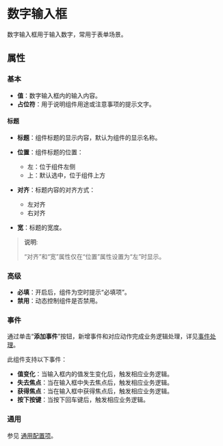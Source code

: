 # 数字输入框

数字输入框用于输入数字，常用于表单场景。

## 属性

### 基本

- **值**：数字输入框内的输入内容。
- **占位符**：用于说明组件用途或注意事项的提示文字。

#### 标题

- **标题**：组件标题的显示内容，默认为组件的显示名称。
- **位置**：组件标题的位置：
  - 左：位于组件左侧
  - 上：默认选中，位于组件上方

- **对齐**：标题内容的对齐方式：
  - 左对齐
  - 右对齐
- **宽**：标题的宽度。

> **说明**:
>
>“对齐”和“宽”属性仅在“位置”属性设置为“左”时显示。

### 高级

- **必填**：开启后，组件为空时提示“必填项”。
- **禁用**：动态控制组件是否禁用。

### 事件

通过单击“**添加事件**”按钮，新增事件和对应动作完成业务逻辑处理，详见[事件处理](./../commonevent.md)。

此组件支持以下事件：

- **值变化**：当输入框内的值发生变化后，触发相应业务逻辑。
- **失去焦点**：当在输入框中失去焦点后，触发相应业务逻辑。
- **获得焦点**：当在输入框中获得焦点后，触发相应业务逻辑。
- **按下按键**：当按下回车键后，触发相应业务逻辑。

### 通用

参见 [通用配置项](../general.md)。